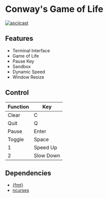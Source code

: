 # Conway's Game of Life

[![asciicast](https://asciinema.org/a/I7BnNp0OPsDaoWx4Mx3yBTshA.svg)](https://asciinema.org/a/I7BnNp0OPsDaoWx4Mx3yBTshA)

## Features
* Terminal Interface
* Game of Life
* Pause Key
* Sandbox
* Dynamic Speed
* Window Resize

## Control
| Function | Key       |
|----------|-----------|
| Clear    | C         |
| Quit     | Q         |
| Pause    | Enter     | 
| Toggle   | Space     |
| 1        | Speed Up  |
| 2        | Slow Down |

## Dependencies
* [{fmt}](https://github.com/fmtlib/fmt)
* [ncurses](https://invisible-island.net/)
